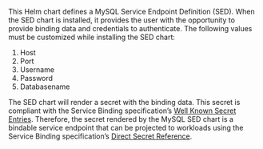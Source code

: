 This Helm chart defines a MySQL Service Endpoint Definition (SED). When the SED chart is installed, it provides the user with the opportunity to provide binding data and credentials to authenticate. The following values must be customized while installing the SED chart:

1. Host
1. Port
1. Username
1. Password
1. Databasename

The SED chart will render a secret with the binding data. This secret is compliant with the Service Binding specification’s [Well Known Secret Entries](https://github.com/servicebinding/spec#well-known-secret-entries). Therefore, the secret rendered by the MySQL SED chart is a bindable service endpoint that can be projected to workloads using the Service Binding specification’s [Direct Secret Reference](https://github.com/servicebinding/spec#direct-secret-reference).